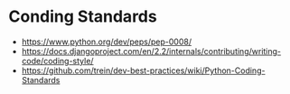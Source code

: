 # Conding Standards
* https://www.python.org/dev/peps/pep-0008/
* https://docs.djangoproject.com/en/2.2/internals/contributing/writing-code/coding-style/
* https://github.com/trein/dev-best-practices/wiki/Python-Coding-Standards
<!--stackedit_data:
eyJoaXN0b3J5IjpbMTk1NzAwOTUyNywxNDIwMzgxMjQ3XX0=
-->